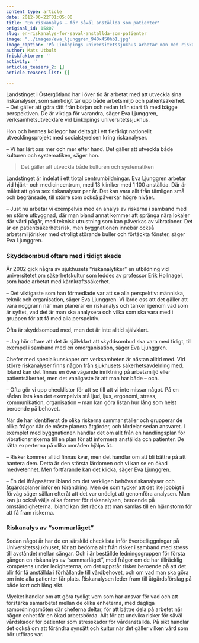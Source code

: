 ```yaml
---
content_type: article
date: 2012-06-22T01:05:00
title: 'En riskanalys – för såväl anställda som patienter'
original_id: 15807
slug: en-riskanalys-for-saval-anstallda-som-patienter
image: "../images/eva_ljunggren_940x450hb1.jpg"
image_caption: 'På Linköpings universitetssjukhus arbetar man med riskanalyser ur flera perspektiv; människa, teknik och organisation, berättar Eva Ljunggren, verksamhetsutvecklare.'
author: Mats Utbult
friskfaktorer: ''
activity: ''
articles_teasers_2: []
article-teasers-list: []

---
```


Landstinget i Östergötland har i över tio år arbetat med att utveckla sina riskanalyser, som samtidigt tar upp både arbetsmiljö och patientsäkerhet.  
– Det gäller att göra rätt från början och redan från start få med bägge perspektiven. De är viktiga för varandra, säger Eva Ljunggren, verksamhetsutvecklare vid Linköpings universitetssjukhus.

Hon och hennes kollegor har deltagit i ett flerårigt nationellt utvecklingsprojekt med socialstyrelsen kring riskanalyser.

– Vi har lärt oss mer och mer efter hand. Det gäller att utveckla både kulturen och systematiken, säger hon.

> Det gäller att utveckla både kulturen och systematiken

Landstinget är indelat i ett tiotal centrumbildningar. Eva Ljunggren arbetar vid hjärt- och medicincentrum, med 13 kliniker med 1 100 anställda. Där är målet att göra sex riskanalyser per år. Det kan vara allt från tämligen små och begränsade, till större som också påverkar högre nivåer.

– Just nu arbetar vi exempelvis med en analys av riskerna i samband med en större utbyggnad, där man bland annat kommer att spränga nära lokaler där vård pågår, med teknisk utrustning som kan påverkas av vibrationer. Det är en patientsäkerhetsrisk, men byggnationen innebär också arbetsmiljörisker med otroligt störande buller och förtäckta fönster, säger Eva Ljunggren.

### Skyddsombud oftare med i tidigt skede

År 2002 gick några av sjukhusets “riskanalytiker” en utbildning vid universitetet om säkerhetskultur som leddes av professor Erik Hollnagel, som hade arbetat med kärnkraftssäkerhet.

– Det viktigaste som han förmedlade var att se alla perspektiv: människa, teknik och organisation, säger Eva Ljunggren. Vi lärde oss att det gäller att vara noggrann när man planerar en riskanalys och tänker igenom vad som är syftet, vad det är man ska analysera och vilka som ska vara med i gruppen för att få med alla perspektiv.

Ofta är skyddsombud med, men det är inte alltid självklart.

– Jag hör oftare att det är självklart att skyddsombud ska vara med tidigt, till exempel i samband med en omorganisation, säger Eva Ljunggren.

Chefer med specialkunskaper om verksamheten är nästan alltid med. Vid större riskanalyser finns någon från sjukhusets säkerhetsavdelning med. Ibland kan det finnas en övervägande inriktning på arbetsmiljö eller patientsäkerhet, men det vanligaste är att man har både – och.

– Ofta gör vi upp checklistor för att se till att vi inte missar något. På en sådan lista kan det exempelvis stå ljud, ljus, ergonomi, stress, kommunikation, organisation – man kan göra listan hur lång som helst beroende på behovet.

När de har identifierat de olika riskerna sammanställer och grupperar de olika frågor där de måste planera åtgärder, och fördelar sedan ansvaret. I exemplet med byggnationen handlar det om allt från en handlingsplan för vibrationsriskerna till en plan för att informera anställda och patienter. De rätta experterna på olika områden hjälps åt.

– Risker kommer alltid finnas kvar, men det handlar om att bli bättre på att hantera dem. Detta är den största lärdomen och vi kan se en ökad medvetenhet. Men fortfarande kan det klicka, säger Eva Ljunggren.

– En del ifrågasätter ibland om det verkligen behövs riskanalyser och åtgärdsplaner inför en förändring. Men de som tycker att det lite jobbigt i förväg säger sällan efteråt att det var onödigt att genomföra analysen. Man kan ju också välja olika former för riskanalysen, beroende på omständigheterna. Ibland kan det räcka att man samlas till en hjärnstorm för att få fram riskerna.

### Riskanalys av “sommarläget”

Sedan något år har de en särskild checklista inför överbeläggningar på Universitetssjukhuset, för att bedöma allt från risker i samband med stress till avståndet mellan sängar. Och i år beställde ledningsgruppen för första gången en riskanalys av “sommarläget”, med frågor om de har tillräcklig kompetens under ledigheterna, om det uppstår risker beroende på att det blir för få anställda i förhållande till vårdbehovet, och om vad man ska göra om inte alla patienter får plats. Riskanalysen leder fram till åtgärdsförslag på både kort och lång sikt.

Mycket handlar om att göra tydligt vem som har ansvar för vad och att förstärka samarbetet mellan de olika enheterna, med dagliga samordningsmöten där cheferna deltar, för att bättre dela på arbetet när någon enhet får en ökad arbetsbörda. Allt för att undvika risker för såväl vårdskador för patienter som stresskador för vårdanställda. På sikt handlar det också om att förändra synsätt och kultur när det gäller vilken vård som bör utföras var.

